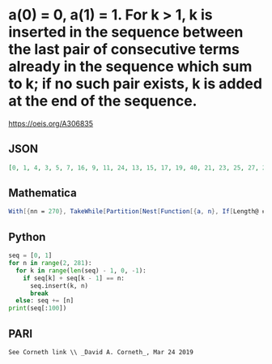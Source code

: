 # a\(0\) \= 0, a\(1\) \= 1\. For k \> 1, k is inserted in the sequence between the last pair of consecutive terms already in the sequence which sum to k; if no such pair exists, k is added at the end of the sequence\.
https://oeis.org/A306835
## JSON
```JSON
[0, 1, 4, 3, 5, 7, 16, 9, 11, 24, 13, 15, 17, 19, 40, 21, 23, 25, 27, 29, 31, 64, 33, 35, 37, 76, 39, 41, 43, 88, 45, 47, 96, 49, 100, 51, 53, 55, 112, 57, 59, 61, 124, 63, 65, 67, 136, 69, 71, 73, 148, 75, 77, 79, 160, 81, 83, 85, 172, 87, 89]
```
## Mathematica
```Mathematica
With[{nn = 270}, TakeWhile[Partition[Nest[Function[{a, n}, If[Length@ # == 0, Append[a, n], Insert[a, n, 1 + #[[-1, 1]] ]] &@ Position[Total /@ Partition[a, 2, 1], n] ] @@ {#, Length@ #} &, {0}, nn], 2, 1], Total@ # < nn &]][[All, 1]] (* _Michael De Vlieger_, Mar 24 2019 *)
```
## Python
```Python
seq = [0, 1]
for n in range(2, 281):
  for k in range(len(seq) - 1, 0, -1):
    if seq[k] + seq[k - 1] == n:
      seq.insert(k, n)
      break
  else: seq += [n]
print(seq[:100])
```
## PARI
```PARI
See Corneth link \\ _David A. Corneth_, Mar 24 2019
```

